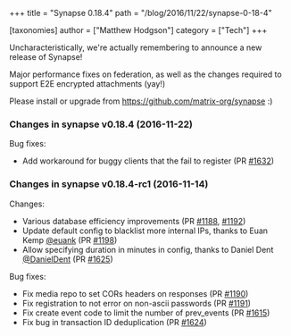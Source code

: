+++
title = "Synapse 0.18.4"
path = "/blog/2016/11/22/synapse-0-18-4"

[taxonomies]
author = ["Matthew Hodgson"]
category = ["Tech"]
+++

Uncharacteristically, we're actually remembering to announce a new release of Synapse!

Major performance fixes on federation, as well as the changes required to support E2E encrypted attachments (yay!)

Please install or upgrade from <a href="https://github.com/matrix-org/synapse">https://github.com/matrix-org/synapse</a> :)

### Changes in synapse v0.18.4 (2016-11-22)

Bug fixes:
<ul>
 	<li>Add workaround for buggy clients that the fail to register (PR <a class="issue-link js-issue-link" href="https://github.com/matrix-org/synapse/pull/1632" data-url="https://github.com/matrix-org/synapse/issues/1632" data-id="190371942" data-error-text="Failed to load issue title" data-permission-text="Issue title is private">#1632</a>)</li>
</ul>

### Changes in synapse v0.18.4-rc1 (2016-11-14)

Changes:
<ul>
 	<li>Various database efficiency improvements (PR <a class="issue-link js-issue-link" href="https://github.com/matrix-org/synapse/pull/1188" data-url="https://github.com/matrix-org/synapse/issues/1188" data-id="186341262" data-error-text="Failed to load issue title" data-permission-text="Issue title is private">#1188</a>, <a class="issue-link js-issue-link" href="https://github.com/matrix-org/synapse/pull/1192" data-url="https://github.com/matrix-org/synapse/issues/1192" data-id="187084488" data-error-text="Failed to load issue title" data-permission-text="Issue title is private">#1192</a>)</li>
 	<li>Update default config to blacklist more internal IPs, thanks to Euan Kemp <a class="user-mention" href="https://github.com/euank">@euank</a> (PR <a class="issue-link js-issue-link" href="https://github.com/matrix-org/synapse/pull/1198" data-url="https://github.com/matrix-org/synapse/issues/1198" data-id="187605325" data-error-text="Failed to load issue title" data-permission-text="Issue title is private">#1198</a>)</li>
 	<li>Allow specifying duration in minutes in config, thanks to Daniel Dent <a class="user-mention" href="https://github.com/DanielDent">@DanielDent</a> (PR <a class="issue-link js-issue-link" href="https://github.com/matrix-org/synapse/pull/1625" data-url="https://github.com/matrix-org/synapse/issues/1625" data-id="188899917" data-error-text="Failed to load issue title" data-permission-text="Issue title is private">#1625</a>)</li>
</ul>
Bug fixes:
<ul>
 	<li>Fix media repo to set CORs headers on responses (PR <a class="issue-link js-issue-link" href="https://github.com/matrix-org/synapse/pull/1190" data-url="https://github.com/matrix-org/synapse/issues/1190" data-id="186776121" data-error-text="Failed to load issue title" data-permission-text="Issue title is private">#1190</a>)</li>
 	<li>Fix registration to not error on non-ascii passwords (PR <a class="issue-link js-issue-link" href="https://github.com/matrix-org/synapse/pull/1191" data-url="https://github.com/matrix-org/synapse/issues/1191" data-id="187025542" data-error-text="Failed to load issue title" data-permission-text="Issue title is private">#1191</a>)</li>
 	<li>Fix create event code to limit the number of prev_events (PR <a class="issue-link js-issue-link" href="https://github.com/matrix-org/synapse/pull/1615" data-url="https://github.com/matrix-org/synapse/issues/1615" data-id="187962678" data-error-text="Failed to load issue title" data-permission-text="Issue title is private">#1615</a>)</li>
 	<li>Fix bug in transaction ID deduplication (PR <a class="issue-link js-issue-link" href="https://github.com/matrix-org/synapse/pull/1624" data-url="https://github.com/matrix-org/synapse/issues/1624" data-id="188782596" data-error-text="Failed to load issue title" data-permission-text="Issue title is private">#1624</a>)</li>
</ul>
